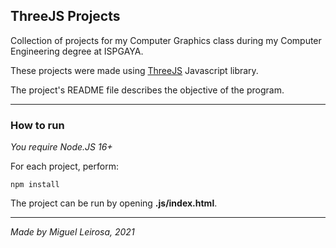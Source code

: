 ## ThreeJS Projects

Collection of projects for my Computer Graphics class during my Computer Engineering degree at ISPGAYA.

These projects were made using [ThreeJS](https://threejs.org/) Javascript library.

The project's README file describes the objective of the program.

---

### How to run

_You require Node.JS 16+_

For each project, perform:

```plaintext
npm install
```

The project can be run by opening **.js/index.html**.

---

_Made by Miguel Leirosa, 2021_
